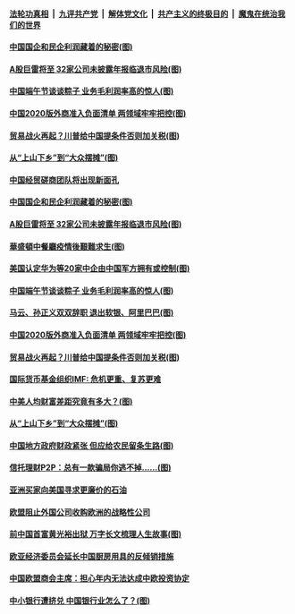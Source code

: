 

####  [法轮功真相](../../../../basic/blob/master/README.md?t=06261131) &nbsp;|&nbsp; [九评共产党](../../../../9ping.md/blob/master/README.md?t=06261131) &nbsp;|&nbsp; [解体党文化](../../../../jtdwh.md/blob/master/README.md?t=06261131)  &nbsp;|&nbsp; [共产主义的终极目的](../../../../gczydzjmd.md/blob/master/README.md?t=06261131) &nbsp;|&nbsp; [魔鬼在统治我们的世界](../../../../mgztzwmdsj.md/blob/master/README.md?t=06261131) 

#### [中国国企和民企利润藏着的秘密(图)](../pages/p5/937711.md?t=06261131) 

#### [A股巨雷将至 32家公司未披露年报临退市风险(图)](../pages/p5/937727.md?t=06261131) 

#### [中国端午节谈谈粽子 业务毛利润率高的惊人(图)](../pages/p5/937695.md?t=06261131) 

#### [中国2020版外商准入负面清单 两领域牢牢把控(图)](../pages/p5/937687.md?t=06261131) 

#### [贸易战火再起？川普给中国提条件否则加关税(图)](../pages/p5/937682.md?t=06261131) 

#### [从“上山下乡”到“大众摆摊”(图)](../pages/p5/937620.md?t=06261131) 

#### [中国经贸磋商团队将出现新面孔](../pages/p5/937736.md?t=06261131) 

#### [中国国企和民企利润藏着的秘密(图)](../pages/p5/937711.md?t=06261131) 

#### [A股巨雷将至 32家公司未披露年报临退市风险(图)](../pages/p5/937727.md?t=06261131) 

#### [華盛頓中餐廳疫情後艱難求生(图)](../pages/p5/937726.md?t=06261131) 

#### [美国认定华为等20家中企由中国军方拥有或控制(图)](../pages/p5/937724.md?t=06261131) 

#### [中国端午节谈谈粽子 业务毛利润率高的惊人(图)](../pages/p5/937695.md?t=06261131) 

#### [马云、孙正义双双辞职 退出软银、阿里巴巴(图)](../pages/p5/937690.md?t=06261131) 

#### [中国2020版外商准入负面清单 两领域牢牢把控(图)](../pages/p5/937687.md?t=06261131) 

#### [贸易战火再起？川普给中国提条件否则加关税(图)](../pages/p5/937682.md?t=06261131) 

#### [国际货币基金组织IMF: 危机更重、复苏更难](../pages/p5/937676.md?t=06261131) 

#### [中美人均财富差距究竟有多大？(图)](../pages/p5/937633.md?t=06261131) 

#### [从“上山下乡”到“大众摆摊”(图)](../pages/p5/937620.md?t=06261131) 

#### [中国地方政府财政紧张 但应给农民留条生路(图)](../pages/p5/937593.md?t=06261131) 

#### [信托理财P2P：总有一款骗局你逃不掉……(图)](../pages/p5/937618.md?t=06261131) 

#### [亚洲买家向美国寻求更廉价的石油](../pages/p5/937608.md?t=06261131) 

#### [欧盟阻止外国公司收购欧洲的战略性公司](../pages/p5/937606.md?t=06261131) 

#### [前中国首富黄光裕出狱 万字长文梳理人生故事(图)](../pages/p5/937586.md?t=06261131) 

#### [欧亚经济委员会延长中国厨房用具的反倾销措施](../pages/p5/937582.md?t=06261131) 

#### [中国欧盟商会主席：担心年内无法达成中欧投资协定](../pages/p5/937575.md?t=06261131) 

#### [中小银行遭挤兑 中国银行业怎么了？(图)](../pages/p5/937574.md?t=06261131) 

